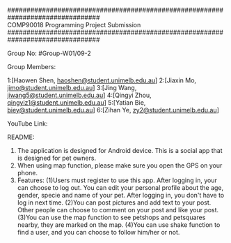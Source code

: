 ################################################################################                     
                    COMP90018 Programming Project Submission
################################################################################

Group No: #Group-W01/09-2  

Group Members:
 
1:[Haowen Shen, haoshen@student.unimelb.edu.au] 
2:[Jiaxin Mo, jimo@student.unimelb.edu.au] 
3:[Jing Wang, jiwang5@student.unimelb.edu.au] 
4:[Qingyi Zhou, qingyiz1@student.unimelb.edu.au] 
5:[Yatian Bie, biey@student.unimelb.edu.au] 
6:[Zihan Ye, zy2@student.unimelb.edu.au] 



YouTube Link:

README:

1. The application is designed for Android device. This is a social app that is designed for pet owners.
2. When using map function, please make sure you open the GPS on your phone. 
3. Features:
(1)Users must register to use this app. After logging in, your can choose to log out. You can edit your personal profile about the age, gender, specie and name of your pet. After logging in, you don't have to log in next time.
(2)You can post pictures and add text to your post. Other people can choose to comment on your post and like your post.
(3)You can use the map function to see petshops and petsquares nearby, they are marked on the map.
(4)You can use shake function to find a user, and you can choose to follow him/her or not.
